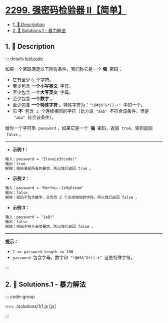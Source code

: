 # [2299. 强密码检验器 II【简单】](https://github.com/Tdahuyou/TNotes.leetcode/tree/main/notes/2299.%20%E5%BC%BA%E5%AF%86%E7%A0%81%E6%A3%80%E9%AA%8C%E5%99%A8%20II%E3%80%90%E7%AE%80%E5%8D%95%E3%80%91)

<!-- region:toc -->

- [1. 📝 Description](#1--description)
- [2. 🎯 Solutions.1 - 暴力解法](#2--solutions1---暴力解法)

<!-- endregion:toc -->

## 1. 📝 Description

::: details [leetcode](https://leetcode.cn/problems/strong-password-checker-ii/)

如果一个密码满足以下所有条件，我们称它是一个 **强**  密码：

- 它有至少 `8`  个字符。
- 至少包含 **一个小写英文**  字母。
- 至少包含 **一个大写英文**  字母。
- 至少包含 **一个数字** 。
- 至少包含 **一个特殊字符** 。特殊字符为：`"!@#$%^&*()-+"`  中的一个。
- 它 **不**  包含  `2`  个连续相同的字符（比方说  `"aab"`  不符合该条件，但是  `"aba"`  符合该条件）。

给你一个字符串  `password` ，如果它是一个  **强**  密码，返回  `true`，否则返回  `false` 。

---

- **示例 1：**

```txt
输入：password = "IloveLe3tcode!"
输出：true
解释：密码满足所有的要求，所以我们返回 true 。
```

- **示例 2：**

```txt
输入：password = "Me+You--IsMyDream"
输出：false
解释：密码不包含数字，且包含 2 个连续相同的字符。所以我们返回 false 。
```

- **示例 3：**

```txt
输入：password = "1aB!"
输出：false
解释：密码不符合长度要求。所以我们返回 false 。
```

---

**提示：**

- `1 <= password.length <= 100`
- `password`  包含字母，数字和  `"!@#$%^&*()-+"`  这些特殊字符。

:::

## 2. 🎯 Solutions.1 - 暴力解法

::: code-group

<<< ./solutions/1/1.js [js]

:::
